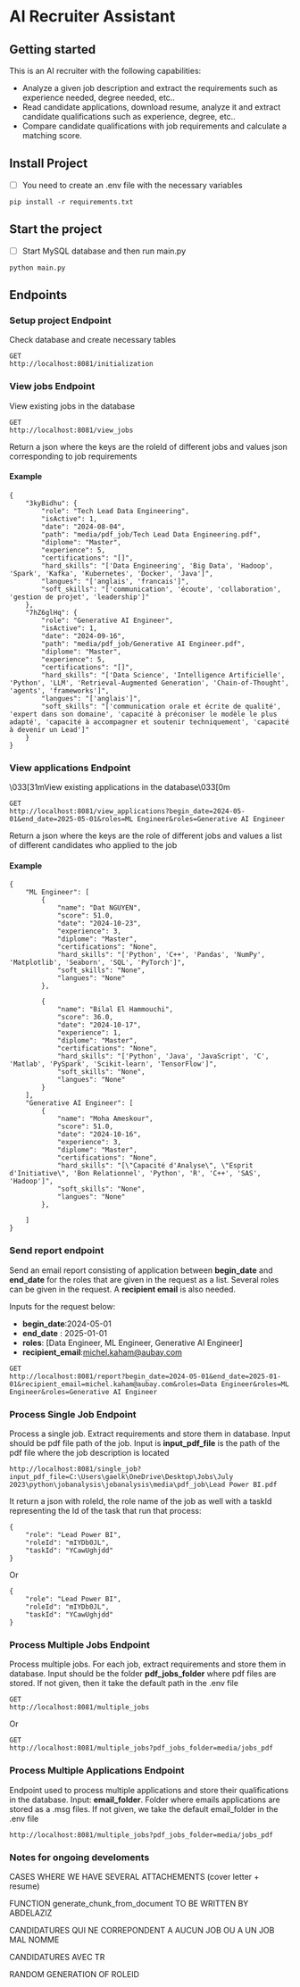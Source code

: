 # AI Recruiter Assistant

## Getting started

This is an AI recruiter with the following capabilities:
- Analyze a given job description and extract the requirements such as experience needed, degree needed, etc..
- Read candidate applications, download resume, analyze it and extract candidate qualifications such as experience, degree, etc..
- Compare candidate qualifications with job requirements and calculate a matching score.

## Install Project
- [ ] You need to create an .env file with the necessary variables
```
pip install -r requirements.txt

```

## Start the project
- [ ] Start MySQL database and then run main.py
```
python main.py

```

## Endpoints

### Setup project Endpoint
Check database and create necessary tables
```
GET
http://localhost:8081/initialization
```

### View jobs Endpoint

View existing jobs in the database
```
GET
http://localhost:8081/view_jobs
```
Return a json where the keys are the roleId of different jobs and values json corresponding to job requirements
#### Example
```
{
    "3kyBidhu": {
        "role": "Tech Lead Data Engineering",
        "isActive": 1,
        "date": "2024-08-04",
        "path": "media/pdf_job/Tech Lead Data Engineering.pdf",
        "diplome": "Master",
        "experience": 5,
        "certifications": "[]",
        "hard_skills": "['Data Engineering', 'Big Data', 'Hadoop', 'Spark', 'Kafka', 'Kubernetes', 'Docker', 'Java']",
        "langues": "['anglais', 'francais']",
        "soft_skills": "['communication', 'écoute', 'collaboration', 'gestion de projet', 'leadership']"
    },
    "7hZ6glHq": {
        "role": "Generative AI Engineer",
        "isActive": 1,
        "date": "2024-09-16",
        "path": "media/pdf_job/Generative AI Engineer.pdf",
        "diplome": "Master",
        "experience": 5,
        "certifications": "[]",
        "hard_skills": "['Data Science', 'Intelligence Artificielle', 'Python', 'LLM', 'Retrieval-Augmented Generation', 'Chain-of-Thought', 'agents', 'frameworks']",
        "langues": "['anglais']",
        "soft_skills": "['communication orale et écrite de qualité', 'expert dans son domaine', 'capacité à préconiser le modèle le plus adapté', 'capacité à accompagner et soutenir techniquement', 'capacité à devenir un Lead']"
    }
}
```

### View applications Endpoint

\033[31mView existing applications in the database\033[0m
```
GET
http://localhost:8081/view_applications?begin_date=2024-05-01&end_date=2025-05-01&roles=ML Engineer&roles=Generative AI Engineer
```
Return a json where the keys are the role of different jobs and values a list of different candidates who applied to the job
#### Example
```
{
    "ML Engineer": [
        {
            "name": "Dat NGUYEN",
            "score": 51.0,
            "date": "2024-10-23",
            "experience": 3,
            "diplome": "Master",
            "certifications": "None",
            "hard_skills": "['Python', 'C++', 'Pandas', 'NumPy', 'Matplotlib', 'Seaborn', 'SQL', 'PyTorch']",
            "soft_skills": "None",
            "langues": "None"
        },
        
        {
            "name": "Bilal El Hammouchi",
            "score": 36.0,
            "date": "2024-10-17",
            "experience": 1,
            "diplome": "Master",
            "certifications": "None",
            "hard_skills": "['Python', 'Java', 'JavaScript', 'C', 'Matlab', 'PySpark', 'Scikit-learn', 'TensorFlow']",
            "soft_skills": "None",
            "langues": "None"
        }
    ],
    "Generative AI Engineer": [
        {
            "name": "Moha Ameskour",
            "score": 51.0,
            "date": "2024-10-16",
            "experience": 3,
            "diplome": "Master",
            "certifications": "None",
            "hard_skills": "[\"Capacité d'Analyse\", \"Esprit d'Initiative\", 'Bon Relationnel', 'Python', 'R', 'C++', 'SAS', 'Hadoop']",
            "soft_skills": "None",
            "langues": "None"
        },
        
    ]
}
```
### Send report endpoint

Send an email report consisting of application between **begin_date** and **end_date** for the roles that are given in the request as a list. Several roles can be given in the request. A **recipient email** is also needed.

Inputs for the request below:
- **begin_date**:2024-05-01 
- **end_date** : 2025-01-01
- **roles**: [Data Engineer, ML Engineer, Generative AI Engineer]
- **recipient_email**:michel.kaham@aubay.com
```
GET
http://localhost:8081/report?begin_date=2024-05-01&end_date=2025-01-01&recipient_email=michel.kaham@aubay.com&roles=Data Engineer&roles=ML Engineer&roles=Generative AI Engineer
```


### Process Single Job Endpoint

Process a single job. Extract requirements and store them in database. Input should be pdf file path of the job. Input is **input_pdf_file** is the path of the pdf file where the job description is located
```
http://localhost:8081/single_job?input_pdf_file=C:\Users\gaelk\OneDrive\Desktop\Jobs\July 2023\python\jobanalysis\jobanalysis\media\pdf_job\Lead Power BI.pdf
```
It return a json with roleId, the role name of the job as well with a taskId representing the Id of the task that run that process:
```
{
    "role": "Lead Power BI",
    "roleId": "mIYDb0JL",
    "taskId": "YCawUghjdd"
}
```
Or
```
{
    "role": "Lead Power BI",
    "roleId": "mIYDb0JL",
    "taskId": "YCawUghjdd"
}
```

### Process Multiple Jobs Endpoint

Process multiple jobs. For each job, extract requirements and store them in database. Input should be the folder **pdf_jobs_folder** where pdf files are stored. If not given, then it take the default path in the .env file
```
GET
http://localhost:8081/multiple_jobs
```
Or 
```
GET
http://localhost:8081/multiple_jobs?pdf_jobs_folder=media/jobs_pdf
```

### Process Multiple Applications Endpoint

Endpoint used to process multiple applications and store their qualifications in the database.
Input: **email_folder**. Folder where emails applications are stored as a .msg files. If not given, we take the default email_folder in the .env file

```
http://localhost:8081/multiple_jobs?pdf_jobs_folder=media/jobs_pdf
```

### Notes for ongoing develoments
CASES WHERE WE HAVE SEVERAL ATTACHEMENTS (cover letter + resume)

FUNCTION generate_chunk_from_document TO BE WRITTEN BY ABDELAZIZ

CANDIDATURES QUI NE CORREPONDENT A AUCUN JOB OU A UN JOB MAL NOMME

CANDIDATURES AVEC TR

RANDOM GENERATION OF ROLEID

